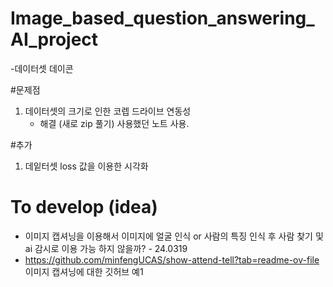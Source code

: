 # Image_based_question_answering_AI_project


-데이터셋 데이콘

#문제점
1. 데이터셋의 크기로 인한 코렙 드라이브 연동성
   - 해결 (새로 zip 풀기) 사용했던 노트 사용.
  

#추가
1. 데잍터셋 loss 값을 이용한 시각화

  
   
# To develop (idea)
  - 이미지 캡셔닝을 이용해서 이미지에 얼굴 인식 or  사람의 특징 인식 후 사람 찾기 및 ai 감시로 이용 가능 하지 않을까? - 24.0319
  - https://github.com/minfengUCAS/show-attend-tell?tab=readme-ov-file 이미지 캡셔닝에 대한 깃허브 예1 

